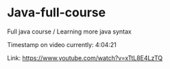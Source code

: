 # Java-full-course
Full java course / Learning more java syntax

Timestamp on video currently: 4:04:21

Link: https://www.youtube.com/watch?v=xTtL8E4LzTQ

